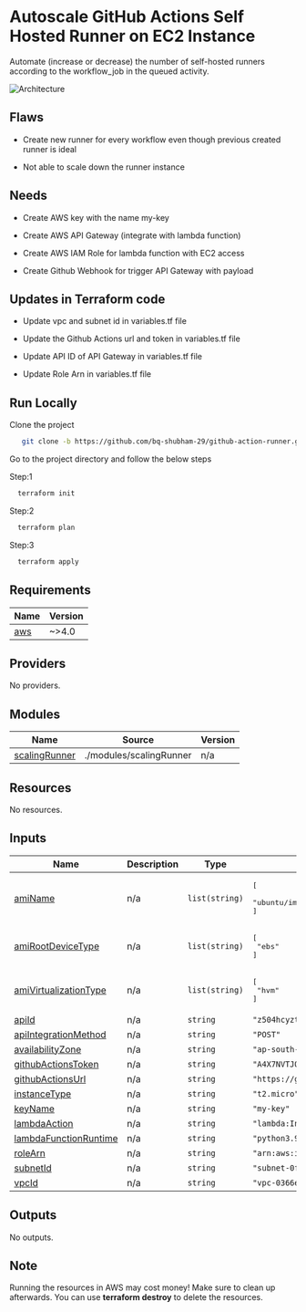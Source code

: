# Autoscale GitHub Actions Self Hosted Runner on EC2 Instance
Automate (increase or decrease) the number of self-hosted runners according to the workflow_job in the queued activity. 

![Architecture](docs/overview.svg)

## Flaws

- Create new runner for every workflow even though previous created runner is ideal

- Not able to scale down the runner instance

## Needs

- Create AWS key with the name my-key

- Create AWS API Gateway (integrate with lambda function)

- Create AWS IAM Role for lambda function with EC2 access

- Create Github Webhook for trigger API Gateway with payload


## Updates in Terraform code 

- Update vpc and subnet id in variables.tf file

- Update the Github Actions url and token in variables.tf file

- Update API ID of API Gateway in variables.tf file

- Update Role Arn in variables.tf file


## Run Locally

Clone the project

```bash
   git clone -b https://github.com/bq-shubham-29/github-action-runner.git
```
Go to the project directory and follow the below steps

Step:1
```bash
  terraform init
```
Step:2
```bash
  terraform plan
```
Step:3
```bash
  terraform apply
```

<!-- BEGINNING OF PRE-COMMIT-TERRAFORM DOCS HOOK -->
## Requirements

| Name | Version |
|------|---------|
| <a name="requirement_aws"></a> [aws](#requirement\_aws) | ~>4.0 |

## Providers

No providers.

## Modules

| Name | Source | Version |
|------|--------|---------|
| <a name="module_scalingRunner"></a> [scalingRunner](#module\_scalingRunner) | ./modules/scalingRunner | n/a |

## Resources

No resources.

## Inputs

| Name | Description | Type | Default | Required |
|------|-------------|------|---------|:--------:|
| <a name="input_amiName"></a> [amiName](#input\_amiName) | n/a | `list(string)` | <pre>[<br>  "ubuntu/images/hvm-ssd/ubuntu-focal-20.04-amd64-server-20230207"<br>]</pre> | no |
| <a name="input_amiRootDeviceType"></a> [amiRootDeviceType](#input\_amiRootDeviceType) | n/a | `list(string)` | <pre>[<br>  "ebs"<br>]</pre> | no |
| <a name="input_amiVirtualizationType"></a> [amiVirtualizationType](#input\_amiVirtualizationType) | n/a | `list(string)` | <pre>[<br>  "hvm"<br>]</pre> | no |
| <a name="input_apiId"></a> [apiId](#input\_apiId) | n/a | `string` | `"z504hcyztg"` | no |
| <a name="input_apiIntegrationMethod"></a> [apiIntegrationMethod](#input\_apiIntegrationMethod) | n/a | `string` | `"POST"` | no |
| <a name="input_availabilityZone"></a> [availabilityZone](#input\_availabilityZone) | n/a | `string` | `"ap-south-1a"` | no |
| <a name="input_githubActionsToken"></a> [githubActionsToken](#input\_githubActionsToken) | n/a | `string` | `"A4X7NVTJQ3TVKYBB5RXQQPDEEWEOS"` | no |
| <a name="input_githubActionsUrl"></a> [githubActionsUrl](#input\_githubActionsUrl) | n/a | `string` | `"https://github.com/bq-shubham-29/Training"` | no |
| <a name="input_instanceType"></a> [instanceType](#input\_instanceType) | n/a | `string` | `"t2.micro"` | no |
| <a name="input_keyName"></a> [keyName](#input\_keyName) | n/a | `string` | `"my-key"` | no |
| <a name="input_lambdaAction"></a> [lambdaAction](#input\_lambdaAction) | n/a | `string` | `"lambda:InvokeFunction"` | no |
| <a name="input_lambdaFunctionRuntime"></a> [lambdaFunctionRuntime](#input\_lambdaFunctionRuntime) | n/a | `string` | `"python3.9"` | no |
| <a name="input_roleArn"></a> [roleArn](#input\_roleArn) | n/a | `string` | `"arn:aws:iam::195767721609:role/EC2-lambda"` | no |
| <a name="input_subnetId"></a> [subnetId](#input\_subnetId) | n/a | `string` | `"subnet-0f8bfd2d19880f7ac"` | no |
| <a name="input_vpcId"></a> [vpcId](#input\_vpcId) | n/a | `string` | `"vpc-0366ee062ce42dc97"` | no |

## Outputs

No outputs.
<!-- END OF PRE-COMMIT-TERRAFORM DOCS HOOK -->

## Note 

Running the resources in AWS may cost money! Make sure to clean up afterwards. You can use **terraform destroy** to delete the resources.

